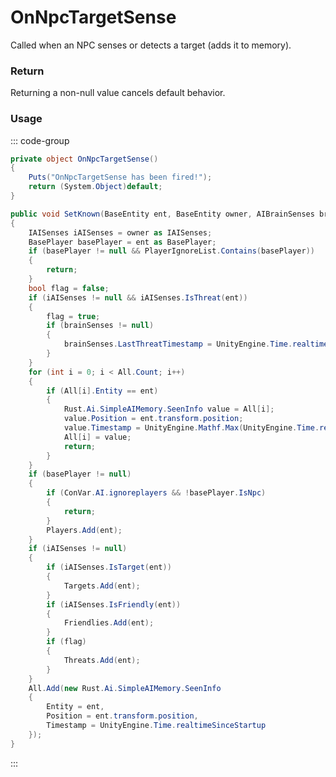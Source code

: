 # OnNpcTargetSense
<Badge type="info" text="NPC"/><Badge type="danger" text="Carbon Compatible"/><Badge type="warning" text="Oxide Compatible"/>
Called when an NPC senses or detects a target (adds it to memory).

### Return
Returning a non-null value cancels default behavior.

### Usage
::: code-group
```csharp [Example]
private object OnNpcTargetSense()
{
	Puts("OnNpcTargetSense has been fired!");
	return (System.Object)default;
}
```
```csharp [Source — Assembly-CSharp @ Rust.Ai.SimpleAIMemory]
public void SetKnown(BaseEntity ent, BaseEntity owner, AIBrainSenses brainSenses)
{
	IAISenses iAISenses = owner as IAISenses;
	BasePlayer basePlayer = ent as BasePlayer;
	if (basePlayer != null && PlayerIgnoreList.Contains(basePlayer))
	{
		return;
	}
	bool flag = false;
	if (iAISenses != null && iAISenses.IsThreat(ent))
	{
		flag = true;
		if (brainSenses != null)
		{
			brainSenses.LastThreatTimestamp = UnityEngine.Time.realtimeSinceStartup;
		}
	}
	for (int i = 0; i < All.Count; i++)
	{
		if (All[i].Entity == ent)
		{
			Rust.Ai.SimpleAIMemory.SeenInfo value = All[i];
			value.Position = ent.transform.position;
			value.Timestamp = UnityEngine.Mathf.Max(UnityEngine.Time.realtimeSinceStartup, value.Timestamp);
			All[i] = value;
			return;
		}
	}
	if (basePlayer != null)
	{
		if (ConVar.AI.ignoreplayers && !basePlayer.IsNpc)
		{
			return;
		}
		Players.Add(ent);
	}
	if (iAISenses != null)
	{
		if (iAISenses.IsTarget(ent))
		{
			Targets.Add(ent);
		}
		if (iAISenses.IsFriendly(ent))
		{
			Friendlies.Add(ent);
		}
		if (flag)
		{
			Threats.Add(ent);
		}
	}
	All.Add(new Rust.Ai.SimpleAIMemory.SeenInfo
	{
		Entity = ent,
		Position = ent.transform.position,
		Timestamp = UnityEngine.Time.realtimeSinceStartup
	});
}

```
:::
